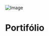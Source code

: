 ![Image](https://github.com/user-attachments/assets/98b540d8-7e5b-4285-885c-595c9afa997c)
# Portifólio
